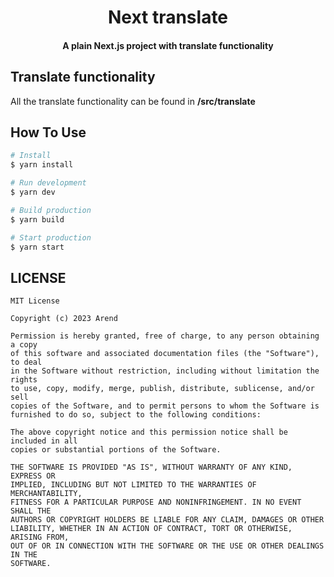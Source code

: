 <h1 align="center">
  Next translate
  <br>
</h1>

<h4 align="center">A plain Next.js project with translate functionality</h4>

## Translate functionality
All the translate functionality can be found in **/src/translate**


## How To Use
```bash
# Install
$ yarn install

# Run development
$ yarn dev

# Build production
$ yarn build

# Start production
$ yarn start
```

## LICENSE

```
MIT License

Copyright (c) 2023 Arend

Permission is hereby granted, free of charge, to any person obtaining a copy
of this software and associated documentation files (the "Software"), to deal
in the Software without restriction, including without limitation the rights
to use, copy, modify, merge, publish, distribute, sublicense, and/or sell
copies of the Software, and to permit persons to whom the Software is
furnished to do so, subject to the following conditions:

The above copyright notice and this permission notice shall be included in all
copies or substantial portions of the Software.

THE SOFTWARE IS PROVIDED "AS IS", WITHOUT WARRANTY OF ANY KIND, EXPRESS OR
IMPLIED, INCLUDING BUT NOT LIMITED TO THE WARRANTIES OF MERCHANTABILITY,
FITNESS FOR A PARTICULAR PURPOSE AND NONINFRINGEMENT. IN NO EVENT SHALL THE
AUTHORS OR COPYRIGHT HOLDERS BE LIABLE FOR ANY CLAIM, DAMAGES OR OTHER
LIABILITY, WHETHER IN AN ACTION OF CONTRACT, TORT OR OTHERWISE, ARISING FROM,
OUT OF OR IN CONNECTION WITH THE SOFTWARE OR THE USE OR OTHER DEALINGS IN THE
SOFTWARE.
```